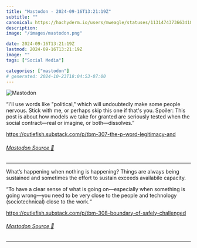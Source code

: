 ```yaml
---
title: "Mastodon - 2024-09-16T13:21:19Z"
subtitle: ""
canonical: https://hachyderm.io/users/mweagle/statuses/113147437366341832
description:
image: "/images/mastodon.png"

date: 2024-09-16T13:21:19Z
lastmod: 2024-09-16T13:21:19Z
image: ""
tags: ["Social Media"]

categories: ["mastodon"]
# generated: 2024-10-23T18:04:53-07:00
---
```

![Mastodon](/images/mastodon.png)

<p>“I&#39;ll use words like &quot;political,&quot; which will undoubtedly make some people nervous. Stick with me, or perhaps skip this one if that&#39;s you. Spoiler: This post is about how models we take for granted are seriously tested when the social contract—real or imagine, or both—dissolves.”</p><p><a href="https://cutlefish.substack.com/p/tbm-307-the-p-word-legitimacy-and" target="_blank" rel="nofollow noopener noreferrer" translate="no"><span class="invisible">https://</span><span class="ellipsis">cutlefish.substack.com/p/tbm-3</span><span class="invisible">07-the-p-word-legitimacy-and</span></a></p>


###### [Mastodon Source 🐘](https://hachyderm.io/@mweagle/113147437366341832)

___

<p>What’s happening when nothing is happening? Things are always being sustained and sometimes the effort to sustain exceeds availabile capacity. </p><p>“To have a clear sense of what is going on—especially when something is going wrong—you need to be very close to the people and technology (sociotechnical) close to the work.“ </p><p><a href="https://cutlefish.substack.com/p/tbm-308-boundary-of-safely-challenged" target="_blank" rel="nofollow noopener noreferrer" translate="no"><span class="invisible">https://</span><span class="ellipsis">cutlefish.substack.com/p/tbm-3</span><span class="invisible">08-boundary-of-safely-challenged</span></a></p>


###### [Mastodon Source 🐘](https://hachyderm.io/@mweagle/113147490021639738)

___
